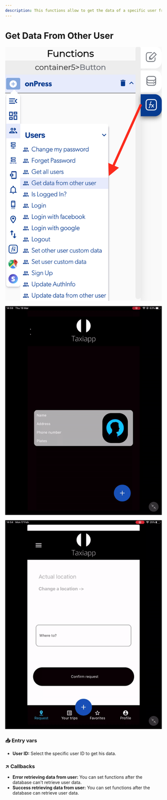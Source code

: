```yaml
---
description: This functions allow to get the data of a specific user from the database.
---
```


# Get Data From Other User



![](../../../.gitbook/assets/captura-de-pantalla-2020-02-10-a-la-s-10.38.28.png)

![](../../../.gitbook/assets/ezgif.com-video-to-gif-12%20%281%29.gif)

![](../../../.gitbook/assets/ezgif.com-video-to-gif-13.gif)



### 📥 Entry vars <a id="entry-vars"></a>

* **User ID:** Select the specific user ID to get his data.

### ↗ Callbacks <a id="entry-vars"></a>

* **Error retrieving data from user:** You can set functions after the database can't retrieve user data.
* **Success retrieving data from user:** You can set functions after the database can retrieve user data.


